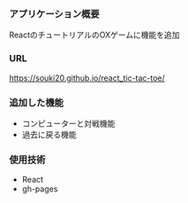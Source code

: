 ### アプリケーション概要
ReactのチュートリアルのOXゲームに機能を追加


### URL
https://souki20.github.io/react_tic-tac-toe/


### 追加した機能
- コンピューターと対戦機能
- 過去に戻る機能

### 使用技術
- React
- gh-pages
